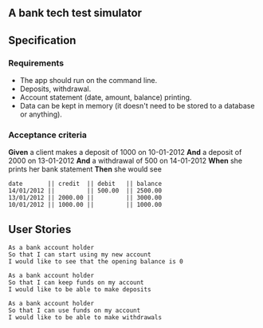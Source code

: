 A bank tech test simulator
-----------------
## Specification

### Requirements

* The app should run on the command line.
* Deposits, withdrawal.
* Account statement (date, amount, balance) printing.
* Data can be kept in memory (it doesn't need to be stored to a database or anything).

### Acceptance criteria

**Given** a client makes a deposit of 1000 on 10-01-2012
**And** a deposit of 2000 on 13-01-2012
**And** a withdrawal of 500 on 14-01-2012
**When** she prints her bank statement
**Then** she would see

```
date       || credit  || debit   || balance
14/01/2012 ||         || 500.00  || 2500.00
13/01/2012 || 2000.00 ||         || 3000.00
10/01/2012 || 1000.00 ||         || 1000.00
```
User Stories
-----------------
```
As a bank account holder
So that I can start using my new account
I would like to see that the opening balance is 0
```

```
As a bank account holder
So that I can keep funds on my account
I would like to be able to make deposits
```

```
As a bank account holder
So that I can use funds on my account
I would like to be able to make withdrawals
```

